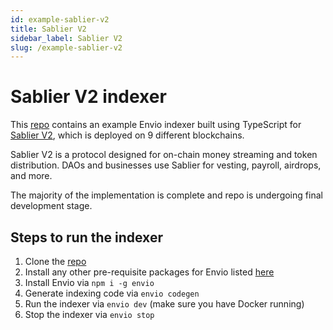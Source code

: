 ```yaml
---
id: example-sablier-v2
title: Sablier V2
sidebar_label: Sablier V2
slug: /example-sablier-v2
---
```


# Sablier V2 indexer

This [repo](https://github.com/enviodev/sablier-v2) contains an example Envio indexer built using TypeScript for [Sablier V2](https://sablier.com/), which is deployed on 9 different blockchains.

Sablier V2 is a protocol designed for on-chain money streaming and token distribution. DAOs and businesses use Sablier for vesting, payroll, airdrops, and more.

The majority of the implementation is complete and repo is undergoing final development stage.

## Steps to run the indexer

1. Clone the [repo](https://github.com/enviodev/sablier-v2)
1. Install any other pre-requisite packages for Envio listed [here](https://docs.envio.dev/docs/installation#prerequisites)
1. Install Envio via `npm i -g envio`
1. Generate indexing code via `envio codegen`
1. Run the indexer via `envio dev` (make sure you have Docker running)
1. Stop the indexer via `envio stop`
